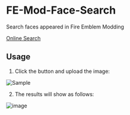 # FE-Mod-Face-Search
Search faces appeared in Fire Emblem Modding

[Online Search](https://laqieer.github.io/FE-Mod-Face-Search/)

## Usage

1. Click the button and upload the image:

![Sample](https://user-images.githubusercontent.com/8841957/165350086-bf9a8ba7-105d-4cb8-a65d-fbe869529427.png)

2. The results will show as follows:

![image](https://user-images.githubusercontent.com/8841957/165350215-90ea0db5-7689-4f5a-bd6f-dcf5970c198d.png)
